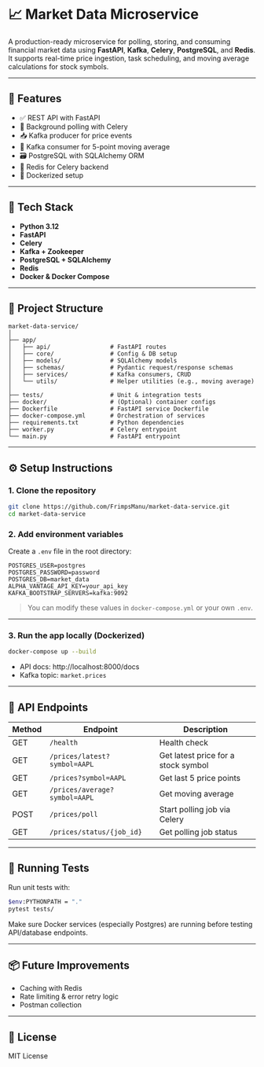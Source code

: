# 📈 Market Data Microservice

A production-ready microservice for polling, storing, and consuming financial market data using **FastAPI**, **Kafka**, **Celery**, **PostgreSQL**, and **Redis**. It supports real-time price ingestion, task scheduling, and moving average calculations for stock symbols.

---

## 🚀 Features

- ✅ REST API with FastAPI  
- 🔁 Background polling with Celery  
- 📥 Kafka producer for price events  
- 🧮 Kafka consumer for 5-point moving average  
- 🗃️ PostgreSQL with SQLAlchemy ORM  
- 🧠 Redis for Celery backend  
- 🐳 Dockerized setup  

---

## 🧱 Tech Stack

- **Python 3.12**
- **FastAPI**
- **Celery**
- **Kafka + Zookeeper**
- **PostgreSQL + SQLAlchemy**
- **Redis**
- **Docker & Docker Compose**

---

## 📁 Project Structure

```
market-data-service/
│
├── app/
│   ├── api/                 # FastAPI routes
│   ├── core/                # Config & DB setup
│   ├── models/              # SQLAlchemy models
│   ├── schemas/             # Pydantic request/response schemas
│   ├── services/            # Kafka consumers, CRUD
│   └── utils/               # Helper utilities (e.g., moving average)
│
├── tests/                   # Unit & integration tests
├── docker/                  # (Optional) container configs
├── Dockerfile               # FastAPI service Dockerfile
├── docker-compose.yml       # Orchestration of services
├── requirements.txt         # Python dependencies
├── worker.py                # Celery entrypoint
└── main.py                  # FastAPI entrypoint
```

---

## ⚙️ Setup Instructions

### 1. Clone the repository

```bash
git clone https://github.com/FrimpsManu/market-data-service.git
cd market-data-service
```

### 2. Add environment variables

Create a `.env` file in the root directory:

```env
POSTGRES_USER=postgres
POSTGRES_PASSWORD=password
POSTGRES_DB=market_data
ALPHA_VANTAGE_API_KEY=your_api_key
KAFKA_BOOTSTRAP_SERVERS=kafka:9092
```

> You can modify these values in `docker-compose.yml` or your own `.env`.

---

### 3. Run the app locally (Dockerized)

```bash
docker-compose up --build
```

- API docs: http://localhost:8000/docs
- Kafka topic: `market.prices`

---

## 📡 API Endpoints

| Method | Endpoint                       | Description                          |
|--------|-------------------------------|--------------------------------------|
| GET    | `/health`                     | Health check                         |
| GET    | `/prices/latest?symbol=AAPL`  | Get latest price for a stock symbol |
| GET    | `/prices?symbol=AAPL`         | Get last 5 price points              |
| GET    | `/prices/average?symbol=AAPL` | Get moving average                   |
| POST   | `/prices/poll`                | Start polling job via Celery         |
| GET    | `/prices/status/{job_id}`     | Get polling job status               |

---

## 🧪 Running Tests

Run unit tests with:

```bash
$env:PYTHONPATH = "."
pytest tests/
```

Make sure Docker services (especially Postgres) are running before testing API/database endpoints.

---

## 📦 Future Improvements

- Caching with Redis
- Rate limiting & error retry logic
- Postman collection

---

## 📄 License

MIT License
